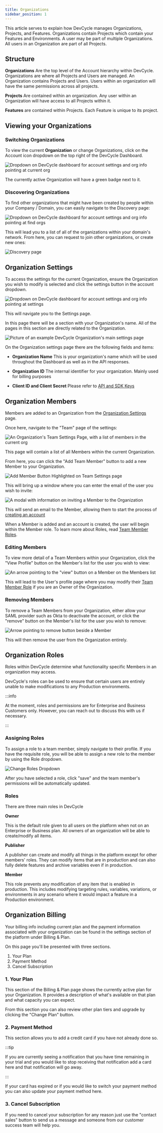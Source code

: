 ```yaml
---
title: Organizations
sidebar_position: 1
---
```


This article serves to explain how DevCycle manages Organizations, Projects, and Features. Organizations contain Projects which contain your Features and Environments. A user may be part of multiple Organizations. All users in an Organization are part of all Projects. 

## Structure

**Organizations** Are the top level of the Account hierarchy within DevCycle. Organizations are where all Projects and Users are managed. An Organization contains Projects and Users. Users within an organization will have the same permissions across all projects.

**Projects** Are contained within an organization. Any user within an Organization will have access to all Projects within it. 

**Features** are contained within Projects. Each Feature is unique to its project.

## Viewing your Organizations

### Switching Organizations

To view the current **Organization** or change Organizations, click on the Account icon dropdown on the top right of the DevCycle Dashboard.

![Dropdown on DevCycle dashboard for account settings and org info pointing at current org](/may-2023-account-dropdown-2.png)

The currently active Organization will have a green badge next to it. 

### Discovering Organizations

To find other organizations that might have been created by people within your Company / Domain, you can easily navigate to the Discovery page:

![Dropdown on DevCycle dashboard for account settings and org info pointing at find orgs](/may-2023-account-dropdown-3.png)

This will lead you to a list of all of the organizations within your domain's network. From here, you can request to join other organizations, or create new ones: 

![Discovery page](/may-2023-organization-discover.png)

## Organization Settings

To access the settings for the current Organization, ensure the Organization you wish to modify is selected and click the settings button in the account dropdown. 

![Dropdown on DevCycle dashboard for account settings and org info pointing at settings](/march-2022-account-dropdown.png)

This will navigate you to the Settings page.

In this page there will be a section with your Organization's name. All of the pages in this section are directly related to the Organization. 

![Picture of an example DevCycle Organization's main settings page](/org-settings.png)

On the Organization settings page there are the following fields and items:

* **Organization Name**
    This is your organization's name which will be used throughout the Dashboard as well as in the API responses.

* **Organization ID**
    The internal identifier for your organization. Mainly used for billing purposes

* **Client ID and Client Secret**
    Please refer to [API and SDK Keys](/home/feature-management/organizing-your-flags-and-variables/api-and-sdk-keys)


## Organization Members

Members are added to an Organization from the [Organization Settings](/home/feature-management/organizing-your-flags-and-variables/organizations-projects#organization-settings) page. 

Once here, navigate to the "Team" page of the settings:

![An Organization's Team Settings Page, with a list of members in the current org](/team.png)

This page will contain a list of all Members within the current Organization. 

From here, you can click the "Add Team Member" button to add a new Member to your Organization.

![Add Member Button Highlighted on Team Settings page](/add-member.png)

This will bring up a window where you can enter the email of the user you wish to invite: 

![A modal with information on inviting a Member to the Organization](/add-modal.png)

This will send an email to the Member, allowing them to start the process of [creating an account](/home/feature-management/getting-started/creating-an-account)

When a Member is added and an account is created, the user will begin within the Member role. To learn more about Roles, read [Team Member Roles](/home/your-organization/manage-team/member-roles).

### Editing Members

To view more detail of a Team Members within your Organization, click the "View Profile" button on the Member's list for the user you wish to view:

![An arrow pointing to the "view" button on a Member on the Members list](/view-member.png)

This will lead to the User's profile page where you may modify their [Team Member Role](/home/your-organization/manage-team/member-roles) if you are an Owner of the Organization.


### Removing Members

To remove a Team Members from your Organization, either allow your SAML provider such as Okta to deactivate the account, or click the "remove" button on the Member's list for the user you wish to remove:

![Arrow pointing to remove button beside a Member](/remove-member.png)

This will then remove the user from the Organization entirely.

## Organization Roles

Roles within DevCycle determine what functionality specific Members in an organization may access. 

DevCycle's roles can be used to ensure that certain users are entirely unable to make modifications to any Production environments.

:::info

At the moment, roles and permissions are for Enterprise and Business Customers only. However, you can reach out to discuss this with us if necessary.

:::

### Assigning Roles

To assign a role to a team member, simply navigate to their profile. If you have the requisite role, you will be able to assign a new role to the member by using the Role dropdown.

![Change Roles Dropdown](/march-2023-permissions.png)

After you have selected a role, click "save" and the team member's permissions will be automatically updated.


### Roles

There are three main roles in DevCycle

**Owner**

This is the default role given to all users on the platform when not on an Enterprise or Business plan. All owners of an organization will be able to create/modify all items. 

**Publisher**

A publisher can create and modify all things in the platform except for other members' roles. They can modify items that are in production and can also fully delete features and archive variables even if in production.

**Member**

This role prevents any modification of any item that is enabled in production. This includes modifying targeting rules, variables, variations, or environments in any scenario where it would impact a feature in a Production environment.


## Organization Billing

Your billing info including current plan and the payment information associated with your organization can be found in the settings section of the platform under Billing & Plan.

On this page you'll be presented with three sections.

1. Your Plan
2. Payment Method
3. Cancel Subscription

### 1. Your Plan

This section of the Billing & Plan page shows the currently active plan for your Organization. It provides a description of what's available on that plan and what capacity you can expect.

From this section you can also review other plan tiers and upgrade by clicking the "Change Plan" button.

### 2. Payment Method

This section allows you to add a credit card if you have not already done so.

:::tip

If you are currently seeing a notification that you have time remaining in your trial and you would like to stop receiving that notification add a card here and that notification will go away.

:::

If your card has expired or if you would like to switch your payment method you can also update your payment method here.

### 3. Cancel Subscription

If you need to cancel your subscription for any reason just use the "contact sales" button to send us a message and someone from our customer success team will help you.
